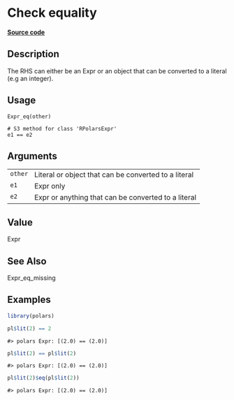 

# Check equality

[**Source code**](https://github.com/pola-rs/r-polars/tree/5765842071140bd7a822ebb4fd6b0ab652d73f0d/R/expr__expr.R#L399)

## Description

The RHS can either be an Expr or an object that can be converted to a
literal (e.g an integer).

## Usage

<pre><code class='language-R'>Expr_eq(other)

# S3 method for class 'RPolarsExpr'
e1 == e2
</code></pre>

## Arguments

<table>
<tr>
<td style="white-space: nowrap; font-family: monospace; vertical-align: top">
<code id="Expr_eq_:_other">other</code>
</td>
<td>
Literal or object that can be converted to a literal
</td>
</tr>
<tr>
<td style="white-space: nowrap; font-family: monospace; vertical-align: top">
<code id="Expr_eq_:_e1">e1</code>
</td>
<td>
Expr only
</td>
</tr>
<tr>
<td style="white-space: nowrap; font-family: monospace; vertical-align: top">
<code id="Expr_eq_:_e2">e2</code>
</td>
<td>
Expr or anything that can be converted to a literal
</td>
</tr>
</table>

## Value

Expr

## See Also

Expr_eq_missing

## Examples

``` r
library(polars)

pl$lit(2) == 2
```

    #> polars Expr: [(2.0) == (2.0)]

``` r
pl$lit(2) == pl$lit(2)
```

    #> polars Expr: [(2.0) == (2.0)]

``` r
pl$lit(2)$eq(pl$lit(2))
```

    #> polars Expr: [(2.0) == (2.0)]

